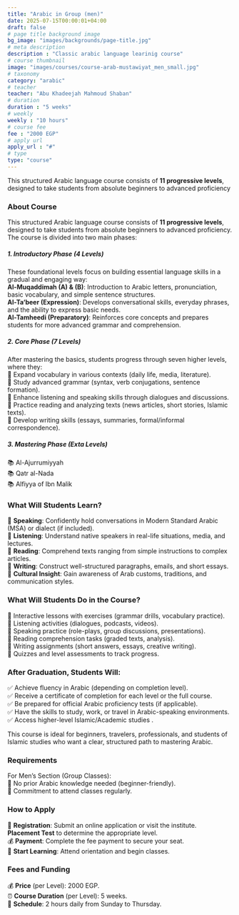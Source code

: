 ```yaml
---
title: "Arabic in Group (men)"
date: 2025-07-15T00:00:01+04:00
draft: false
# page title background image
bg_image: "images/backgrounds/page-title.jpg"
# meta description
description : "Classic arabic language learinig course"
# course thumbnail
image: "images/courses/course-arab-mustawiyat_men_small.jpg"
# taxonomy
category: "arabic"
# teacher
teacher: "Abu Khadeejah Mahmoud Shaban"
# duration
duration : "5 weeks"
# weekly
weekly : "10 hours"
# course fee
fee : "2000 EGP"
# apply url
apply_url : "#"
# type
type: "course"
---
```


 <!-- basic description for preview -->
This structured Arabic language course consists of **11 progressive levels**, designed to take students from absolute beginners to advanced proficiency

### About Course

This structured Arabic language course consists of **11 progressive levels**, designed to take students from absolute beginners to advanced proficiency. The course is divided into two main phases:

##### 1. Introductory Phase (4 Levels)
These foundational levels focus on building essential language skills in a gradual and engaging way:\
**Al-Muqaddimah (A) & (B)**: Introduction to Arabic letters, pronunciation, basic vocabulary, and simple sentence structures.\
**Al-Ta‘beer (Expression)**: Develops conversational skills, everyday phrases, and the ability to express basic needs.\
**Al-Tamheedi (Preparatory)**: Reinforces core concepts and prepares students for more advanced grammar and comprehension.

##### 2. Core Phase (7 Levels)
After mastering the basics, students progress through seven higher levels, where they:\
:dart: Expand vocabulary in various contexts (daily life, media, literature).\
:dart: Study advanced grammar (syntax, verb conjugations, sentence formation).\
:dart: Enhance listening and speaking skills through dialogues and discussions.\
:dart: Practice reading and analyzing texts (news articles, short stories, Islamic texts).\
:dart: Develop writing skills (essays, summaries, formal/informal correspondence).


##### 3. Mastering Phase (Exta Levels)
:books: Al-Ajurrumiyyah\
:books: Qatr al-Nada\
:books: Alfiyya of Ibn Malik

### What Will Students Learn?
:gem: **Speaking**: Confidently hold conversations in Modern Standard Arabic (MSA) or dialect (if included).\
:gem: **Listening**: Understand native speakers in real-life situations, media, and lectures.\
:gem: **Reading**: Comprehend texts ranging from simple instructions to complex articles.\
:gem: **Writing**: Construct well-structured paragraphs, emails, and short essays.\
:gem: **Cultural Insight**: Gain awareness of Arab customs, traditions, and communication styles.

### What Will Students Do in the Course?
:green_book: Interactive lessons with exercises (grammar drills, vocabulary practice). \
:green_book: Listening activities (dialogues, podcasts, videos).\
:green_book: Speaking practice (role-plays, group discussions, presentations).\
:green_book: Reading comprehension tasks (graded texts, analysis).\
:green_book: Writing assignments (short answers, essays, creative writing).\
:green_book: Quizzes and level assessments to track progress.

### After Graduation, Students Will:
✅ Achieve fluency in Arabic (depending on completion level).\
✅ Receive a certificate of completion for each level or the full course.\
✅ Be prepared for official Arabic proficiency tests (if applicable).\
✅ Have the skills to study, work, or travel in Arabic-speaking environments.\
✅ Access higher-level Islamic/Academic studies .

This course is ideal for beginners, travelers, professionals, and students of Islamic studies who want a clear, structured path to mastering Arabic.

### Requirements

For Men’s Section (Group Classes):\
:seedling: No prior Arabic knowledge needed (beginner-friendly). \
:seedling: Commitment to attend classes regularly.


### How to Apply

:ticket: **Registration**: Submit an online application or visit the institute.\
**Placement Test** to determine the appropriate level.\
:moneybag: **Payment**: Complete the fee payment to secure your seat.\
:notebook: **Start Learning**: Attend orientation and begin classes.


### Fees and Funding

:moneybag: **Price** (per Level): 2000 EGP.\
:alarm_clock: **Course Duration** (per Level): 5 weeks.\
:date: **Schedule**: 2 hours daily  from Sunday to Thursday.